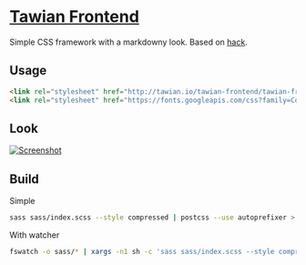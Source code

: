 # [Tawian Frontend](http://tawian.io/tawian-frontend/)

Simple CSS framework with a markdowny look. Based on [hack](https://github.com/egoist/hack).


## Usage

```html
<link rel="stylesheet" href="http://tawian.io/tawian-frontend/tawian-frontend.css">
<link rel="stylesheet" href="https://fonts.googleapis.com/css?family=Cousine:400,400i,700,700i">
```


## Look

[![Screenshot](https://raw.githubusercontent.com/tawian/tawian-frontend/master/screenshot.png)](http://tawian.io/tawian-frontend/)


## Build

Simple

```sh
sass sass/index.scss --style compressed | postcss --use autoprefixer > tawian-frontend.css
```

With watcher

```sh
fswatch -o sass/* | xargs -n1 sh -c 'sass sass/index.scss --style compressed | postcss --use autoprefixer > tawian-frontend.css'
```

